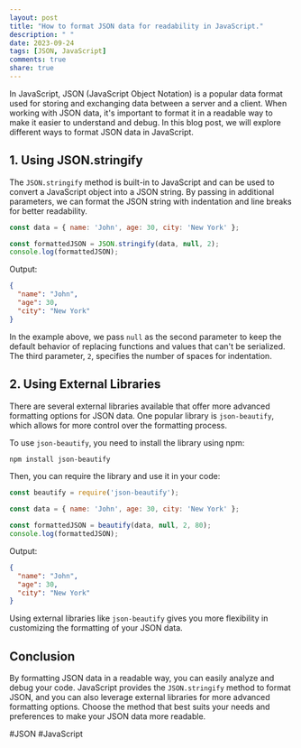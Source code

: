```yaml
---
layout: post
title: "How to format JSON data for readability in JavaScript."
description: " "
date: 2023-09-24
tags: [JSON, JavaScript]
comments: true
share: true
---
```


In JavaScript, JSON (JavaScript Object Notation) is a popular data format used for storing and exchanging data between a server and a client. When working with JSON data, it's important to format it in a readable way to make it easier to understand and debug. In this blog post, we will explore different ways to format JSON data in JavaScript.

## 1. Using JSON.stringify

The `JSON.stringify` method is built-in to JavaScript and can be used to convert a JavaScript object into a JSON string. By passing in additional parameters, we can format the JSON string with indentation and line breaks for better readability.

```javascript
const data = { name: 'John', age: 30, city: 'New York' };

const formattedJSON = JSON.stringify(data, null, 2);
console.log(formattedJSON);
```

Output:
```json
{
  "name": "John",
  "age": 30,
  "city": "New York"
}
```

In the example above, we pass `null` as the second parameter to keep the default behavior of replacing functions and values that can't be serialized. The third parameter, `2`, specifies the number of spaces for indentation.

## 2. Using External Libraries

There are several external libraries available that offer more advanced formatting options for JSON data. One popular library is `json-beautify`, which allows for more control over the formatting process.

To use `json-beautify`, you need to install the library using npm:

```bash
npm install json-beautify
```

Then, you can require the library and use it in your code:

```javascript
const beautify = require('json-beautify');

const data = { name: 'John', age: 30, city: 'New York' };

const formattedJSON = beautify(data, null, 2, 80);
console.log(formattedJSON);
```

Output:
```json
{
  "name": "John",
  "age": 30,
  "city": "New York"
}
```

Using external libraries like `json-beautify` gives you more flexibility in customizing the formatting of your JSON data.

## Conclusion

By formatting JSON data in a readable way, you can easily analyze and debug your code. JavaScript provides the `JSON.stringify` method to format JSON, and you can also leverage external libraries for more advanced formatting options. Choose the method that best suits your needs and preferences to make your JSON data more readable.

\#JSON #JavaScript